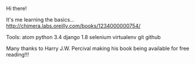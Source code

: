 Hi there!

It's me learning the basics...
http://chimera.labs.oreilly.com/books/1234000000754/

Tools: atom
       python 3.4
       django 1.8
       selenium
       virtualenv
       git
       github

Many thanks to Harry J.W. Percival making his book being available for free reading!!!
